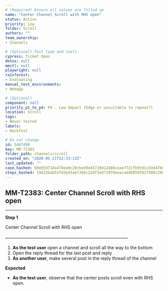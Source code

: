 ```yaml
---
# (Required) Ensure all values are filled up
name: "Center Channel Scroll with RHS open"
status: Active
priority: Low
folder: Scroll
authors: ""
team_ownership: 
- Channels

# (Optional) Test type and tools
cypress: Ticket Open
detox: null
mmctl: null
playwright: null
rainforest: 
- Evaluating
manual_test_environments: 
- Webapp

# (Optional)
component: null
priority_p1_to_p4: P4 - Low-Impact (Edge or unsuitable to repeat?)
location: Scroll
tags: 
- Never tested
labels: 
- Hackfest

# Do not change
id: 5467499
key: MM-T2383
folder_path: channels/scroll
created_on: "2020-05-21T22:33:13Z"
last_updated: ""
case_hashed: b0e05d718a478ea0c20cbed9e45728d12480ceae772cfb93d1c83d4768bce29a12c0e52bfb467b2ad5bd201967319cd7
steps_hashed: 19d23bab52fd3e93ae7366c22df2ed7197deeacaddb8597827508c296b3d93005c74d7dd2a50db25b78081de28d0bcda
---
```


## MM-T2383: Center Channel Scroll with RHS open

---

**Step 1**

Center Channel Scroll with RHS open\
\
————————————————————————————

1. **As the test user** open a channel and scroll all the way to the bottom
2. Open the reply thread for the last post and reply
3. **As another user**, make several post in the reply thread of the channel

**Expected**

- **As the test user**, observe that the center posts scroll even with RHS open.
